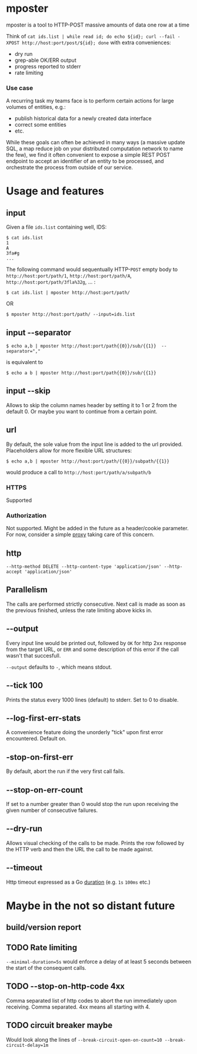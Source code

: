 # mposter

mposter is a tool to HTTP-POST massive amounts of data one row at a time

Think of `cat ids.list | while read id; do echo ${id}; curl --fail -XPOST http://host:port/post/${id}; done` with extra conveniences: 

* dry run
* grep-able OK/ERR output
* progress reported to stderr 
* rate limiting

### Use case

A recurring task my teams face is to perform certain actions for large volumes of entities, e.g.: 

* publish historical data for a newly created data interface
* correct some entities
* etc. 

While these goals can often be achieved in many ways (a massive update SQL, a map reduce job on your distributed computation network to name the few), we find it often convenient to expose a simple REST POST endpoint to accept an identifier of an entity to be processed, and orchestrate the process from outside of our service. 

# Usage and features

## input

Given a file `ids.list` containing well, IDS: 

````
$ cat ids.list
1
A
3fa#g
...
````

The following command would sequentually HTTP-`POST` empty body to `http://host:port/path/1`, `http://host:port/path/A`, `http://host:port/path/3fla%32g`, ... :

````
$ cat ids.list | mposter http://host:port/path/
````
OR 

````
$ mposter http://host:port/path/ --input=ids.list
````

## input --separator 

````
$ echo a,b | mposter http://host:port/path{{0}}/sub/{{1}}  --separator=","
````

is equivalent to 

````
$ echo a b | mposter http://host:port/path{{0}}/sub/{{1}}
````

## input --skip

Allows to skip the column names header by setting it to 1 or 2 from the default 0. Or maybe you want to continue from a certain point.

## url 

By default, the sole value from the input line is added to the url provided. Placeholders allow for more flexible URL structures: 

````
$ echo a,b | mposter http://host:port/path/{{0}}/subpath/{{1}}
````

would produce a call to `http://host:port/path/a/subpath/b`

### HTTPS 

Supported

### Authorization 

Not supported. Might be added in the future as a header/cookie parameter. For now, consider a simple [proxy](https://golang.org/pkg/net/http/httputil/#NewSingleHostReverseProxy) taking care of this concern.

## http

`--http-method DELETE --http-content-type 'application/json' --http-accept 'application/json'`

## Parallelism 

The calls are performed strictly consecutive. Next call is made as soon as the previous finished, unless the rate limiting above kicks in.

## --output

Every input line would be printed out, followed by `OK` for http 2xx response from the target URL, or `ERR` and some description of this error if the call wasn't that succesfull. 

`--output` defaults to `-`, which means stdout.

## --tick 100

Prints the status every 1000 lines (default) to stderr. Set to 0 to disable.

## --log-first-err-stats

A convenience feature doing the unorderly "tick" upon first error encountered. Default on.

## -stop-on-first-err

By default, abort the run if the very first call fails.

## --stop-on-err-count

If set to a number greater than 0 would stop the run upon receiving the given number of consecutive failures.

## --dry-run 

Allows visual checking of the calls to be made. Prints the row followed by the HTTP verb and then the URL the call to be made against.

## --timeout 

Http timeout expressed as a Go [duration](https://golang.org/pkg/time/#ParseDuration) (e.g. `1s` `100ms` etc.)

# Maybe in the not so distant future

## build/version report

## TODO Rate limiting

`--minimal-duration=5s` would enforce a delay of at least 5 seconds between the start of the consequent calls. 

## TODO --stop-on-http-code 4xx

Comma separated list of http codes to abort the run immediately upon receiving. Comma separated. 4xx means all starting with 4. 

## TODO circuit breaker maybe

Would look along the lines of `--break-circuit-open-on-count=10 --break-circuit-delay=1m`
